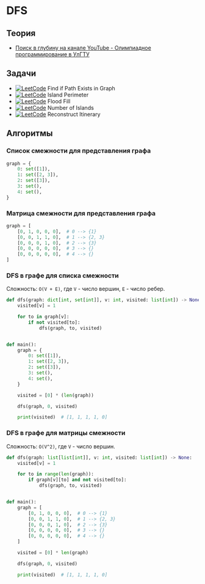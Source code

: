 # DFS

## Теория

- [Поиск в глубину на канале YouTube - Олимпиадное программирование в УлГТУ](https://youtube.com/playlist?list=PLGhUJWLZ8uQ69hYB-AtVCerJ5yqh_5awR&feature=shared)

## Задачи

- [![LeetCode](https://img.shields.io/badge/LeetCode-00b8a3)](https://leetcode.com/problems/find-if-path-exists-in-graph) Find if Path Exists in Graph
- [![LeetCode](https://img.shields.io/badge/LeetCode-00b8a3)](https://leetcode.com/problems/island-perimeter) Island Perimeter
- [![LeetCode](https://img.shields.io/badge/LeetCode-00b8a3)](https://leetcode.com/problems/flood-fill) Flood Fill
- [![LeetCode](https://img.shields.io/badge/LeetCode-00b8a3)](https://leetcode.com/problems/number-of-islands) Number of Islands
- [![LeetCode](https://img.shields.io/badge/LeetCode-ff375f)](https://leetcode.com/problems/reconstruct-itinerary) Reconstruct Itinerary

## Алгоритмы

### Список смежности для представления графа

```python
graph = {
    0: set([1]),
    1: set([2, 3]),
    2: set([3]),
    3: set(),
    4: set(),
}
```

### Матрица смежности для представления графа

```python
graph = [
    [0, 1, 0, 0, 0],  # 0 --> {1}
    [0, 0, 1, 1, 0],  # 1 --> {2, 3}
    [0, 0, 0, 1, 0],  # 2 --> {3}
    [0, 0, 0, 0, 0],  # 3 --> {}
    [0, 0, 0, 0, 0],  # 4 --> {}
]
```

### DFS в графе для списка смежности

Сложность: `O(V + E)`, где `V` - число вершин, `E` - число ребер.

```python
def dfs(graph: dict[int, set[int]], v: int, visited: list[int]) -> None:
    visited[v] = 1

    for to in graph[v]:
        if not visited[to]:
            dfs(graph, to, visited)


def main():
    graph = {
        0: set([1]),
        1: set([2, 3]),
        2: set([3]),
        3: set(),
        4: set(),
    }

    visited = [0] * (len(graph))

    dfs(graph, 0, visited)

    print(visited)  # [1, 1, 1, 1, 0]
```

### DFS в графе для матрицы смежности

Сложность: `O(V^2)`, где `V` - число вершин.

```python
def dfs(graph: list[list[int]], v: int, visited: list[int]) -> None:
    visited[v] = 1

    for to in range(len(graph)):
        if graph[v][to] and not visited[to]:
            dfs(graph, to, visited)


def main():
    graph = [
        [0, 1, 0, 0, 0],  # 0 --> {1}
        [0, 0, 1, 1, 0],  # 1 --> {2, 3}
        [0, 0, 0, 1, 0],  # 2 --> {3}
        [0, 0, 0, 0, 0],  # 3 --> {}
        [0, 0, 0, 0, 0],  # 4 --> {}
    ]

    visited = [0] * len(graph)

    dfs(graph, 0, visited)

    print(visited)  # [1, 1, 1, 1, 0]
```
